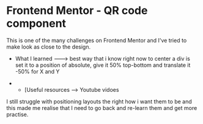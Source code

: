 
# Frontend Mentor - QR code component
 This is one of the many challenges on Frontend Mentor and I've tried to make look as close to the design. 

 - What I learned 
  ---> best way that i know right now to center a div is set it to a position of absolute, give it 50% top-bottom and translate it -50% for X and Y

-
  - [Useful resources
  --> Youtube vidoes 
  

I still struggle with positioning layouts the right how i want them to be  and this made me realise that I need to go back and re-learn them and get more practise. 
